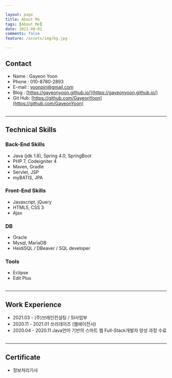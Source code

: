 ```yaml
---

layout: page
title: About Me
tags: [About Me]
date: 2021-08-01
comments: false
feature: /assets/img/bg.jpg

---  
```

 
## Contact
* Name : Gayeon Yoon
* Phone : 010-8780-2893
* E-mail : yoonpiri@gmail.com  
* Blog : [https://gayeonyoon.github.io/](https://gayeonyoon.github.io/)
* Git Hub: [https://github.com/GayeonYoon](https://github.com/GayeonYoon)
<br><br>

------
## Technical Skills
### Back-End Skills 
 * Java (jdk 1.8), Spring 4.0, SpringBoot
 * PHP 7, Codeigniter 4
 * Maven, Gradle 
 * Servlet, JSP
 * myBATIS, JPA

### Front-End Skills 
* Javascript, jQuery
 * HTML5, CSS 3
 * Ajax
   
### DB
 * Oracle
 * Mysql, MariaDB
 * HeidiSQL / DBeaver / SQL developer 

### Tools
 * Eclipse
 * Edit Plus
<br><br>

------
## Work Experience
 * 2021.03 - (주)브레인컨설팅 / SI사업부
 * 2020.11 - 2021.01 쓰리데이즈 (웹에이전시)
 * 2020.04 - 2020.11 Java언어 기반의 스마트 웹 Full-Stack개발자 양성 과정 수료
<br><br>

------
## Certificate
 * 정보처리기사 

<br><br>

